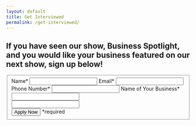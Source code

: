 ```yaml
---
layout: default
title: Get Interviewed
permalink: /get-interviewed/
---
```


<h2 class="recruiting">If you have seen our show, Business Spotlight, and you would like your business featured on our next show, sign up below!</h2>

<form method="post" class="home-value cta-forms" action="https://formspree.io/{{site.data.settings.client.email}}" onsubmit="return setReturn()">
	<fieldset><label for="firstname">Name*</label> <input type="text" required="" name="name" />
	<label for="email">Email*</label> <input type="text" required="" name="email" />
	<label for="phone">Phone Number*</label> <input type="tel" required="" name="phone" />
	<label for="city">Name of Your Business*</label> <input type="text" required="" name="business" />
	<div class="hidden"><input type="hidden" value="{{site.data.settings.client.email}}" name="_to" /> <input type="hidden" value="Get Interviewed Request From Your Vyral Video Blog" name="_subject" /> <input type="text" name="_gotcha" /></div>
	<input class="submit light-light" type="submit" value="Apply Now" name="submitrecruitingForm" /> <span class="asterisk">*required</span></fieldset>
</form>
